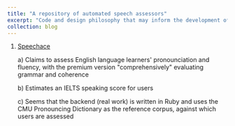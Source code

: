 ```yaml
---
title: "A repository of automated speech assessors"
excerpt: "Code and design philosophy that may inform the development of an automated interpreting assessment system"
collection: blog
---
```



 1. [Speechace](https://www.speechace.com/)

    a) Claims to assess English language learners' pronounciation and fluency, with the premium version "comprehensively" evaluating grammar and coherence 

    b) Estimates an IELTS speaking score for users
   
    c) Seems that the backend (real work) is written in Ruby and uses the CMU Pronouncing Dictionary as the reference corpus, against which users are assessed 